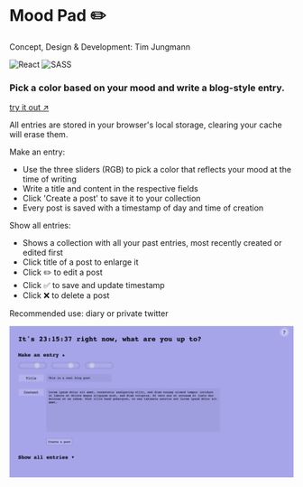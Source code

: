 # Mood Pad ✏️

Concept, Design & Development: Tim Jungmann

![React](https://img.shields.io/badge/react-%2320232a.svg?style=for-the-badge&logo=react&logoColor=%2361DAFB)
![SASS](https://img.shields.io/badge/SASS-hotpink.svg?style=for-the-badge&logo=SASS&logoColor=white)

### Pick a color based on your mood and write a blog-style entry.

[try it out ↗︎](timjungmann.github.io/mood-pad/)

All entries are stored in your browser's local storage, clearing your cache will erase them.

Make an entry:
- Use the three sliders (RGB) to pick a color that reflects your mood at the time of writing
- Write a title and content in the respective fields
- Click 'Create a post' to save it to your collection
- Every post is saved with a timestamp of day and time of creation

Show all entries:
- Shows a collection with all your past entries, most recently created or edited first
- Click title of a post to enlarge it
- Click ✏️ to edit a post
- Click ✅ to save and update timestamp
- Click ❌ to delete a post

Recommended use: diary or private twitter

![MoodPad Image 1](./readme-img/moodpad-1.png)
